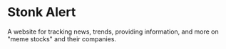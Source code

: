 # Stonk Alert

A website for tracking news, trends, providing information, and more on "meme stocks" and their companies.
